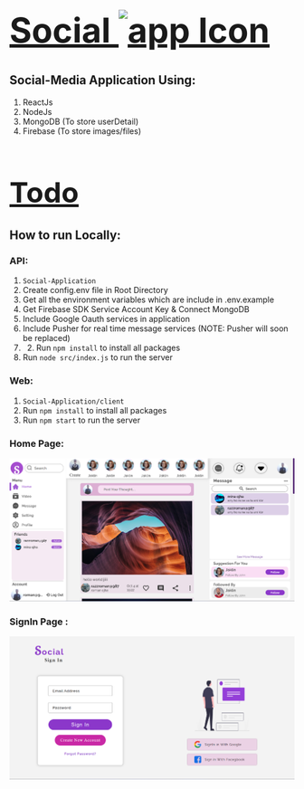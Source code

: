 
[<h1 style="font-size:60px; width:100%;">Social  <img src="Interface/icons/Social_Icon.ico" style="width:60px;" alt="app Icon"/></h1>](Interface/icons/Social_Icon.ico)

## Social-Media Application Using:
1. ReactJs
2. NodeJs
3. MongoDB (To store userDetail)
4. Firebase (To store images/files)

[<h1 style="font-size:50px;">Todo</h1>](todo.md "Todo")
## How to run Locally:

### API:
1. `Social-Application`
2. Create config.env file in Root Directory
3. Get all the environment variables which are include in .env.example
4. Get Firebase SDK Service Account Key & Connect MongoDB
5. Include Google Oauth services in application
6. Include Pusher for real time message services (NOTE: Pusher will soon be replaced)
7. 2. Run `npm install` to install all packages
8. Run `node src/index.js` to run the server

### Web:
1. `Social-Application/client`
2. Run `npm install` to install all packages
3. Run `npm start` to run the server
### Home Page:
[<img src="Interface/Home_Page.png" alt="Home_Page"></img>](Interface/Home_Page.png)
### SignIn Page :
[<img src="Interface/Sign_In_Page.png" alt="webVplayer"></img>](Interface/Sign_In_Page.png)
<br/>
